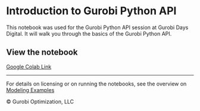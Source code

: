 # Introduction to Gurobi Python API
This notebook was used for the Gurobi Python API session at Gurobi Days Digital. It will walk you through the basics of the Gurobi Python API.

## View the notebook

[Google Colab Link](https://colab.research.google.com/github/Gurobi/modeling-examples/blob/master/intro_to_gurobipy/intro_to_gurobipy.ipynb)

----
For details on licensing or on running the notebooks, see the overview on [Modeling Examples](../../)

© Gurobi Optimization, LLC